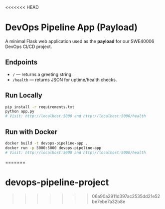<<<<<<< HEAD
# DevOps Pipeline App (Payload)

A minimal Flask web application used as the **payload** for our SWE40006 DevOps CI/CD project.

## Endpoints
- `/` — returns a greeting string.
- `/health` — returns JSON for uptime/health checks.

## Run Locally
```bash
pip install -r requirements.txt
python app.py
# Visit: http://localhost:5000 and http://localhost:5000/health
```

## Run with Docker
```bash
docker build -t devops-pipeline-app .
docker run -p 5000:5000 devops-pipeline-app
# Visit: http://localhost:5000 and http://localhost:5000/health
```
=======
# devops-pipeline-project
>>>>>>> 06a90a2911d397ac2535dd21e52be7ebe7a32b8e
